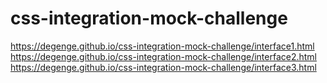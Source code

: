 # css-integration-mock-challenge
https://degenge.github.io/css-integration-mock-challenge/interface1.html<br/>
https://degenge.github.io/css-integration-mock-challenge/interface2.html <br/>
https://degenge.github.io/css-integration-mock-challenge/interface3.html <br/>
